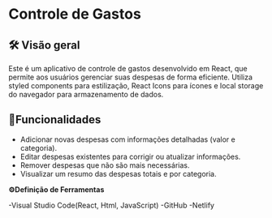 # Controle de Gastos

## 🛠️ Visão geral

Este é um aplicativo de controle de gastos desenvolvido em React, que permite aos usuários gerenciar suas despesas de forma eficiente. Utiliza styled components para estilização, React Icons para ícones e local storage do navegador para armazenamento de dados.

## 🌟Funcionalidades

- Adicionar novas despesas com informações detalhadas (valor e categoria).
- Editar despesas existentes para corrigir ou atualizar informações.
- Remover despesas que não são mais necessárias.
- Visualizar um resumo das despesas totais e por categoria.

**⚙️Definição de Ferramentas**

-Visual Studio Code(React, Html, JavaScript)
-GitHub
-Netlify


